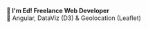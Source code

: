 **:wave: I'm Ed! Freelance Web Developer**<br>
:sparkling_heart: Angular, DataViz (D3) & Geolocation (Leaflet)

